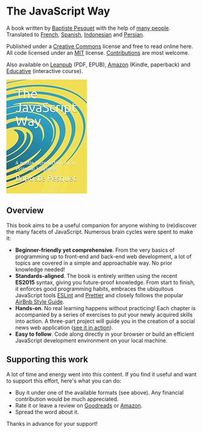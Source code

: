 # The JavaScript Way

A book written by [Baptiste Pesquet](https://www.bpesquet.fr) with the help of [many people](concl02.md). Translated to [French](https://github.com/thejsway/thejsway_fr), [Spanish](https://github.com/thejsway/thejsway_es), [Indonesian](https://github.com/thejsway/thejsway_id) and [Persian](https://github.com/thejsway/thejsway_per).

Published under a [Creative Commons](https://raw.githubusercontent.com/thejsway/thejsway/master/LICENSE) license and free to read online here. All code licensed under an [MIT](https://raw.githubusercontent.com/thejsway/thejsway/master/CODE_LICENSE) license. [Contributions](https://github.com/thejsway/thejsway/blob/master/CONTRIBUTING.md) are most welcome.

Also available on [Leanpub](https://leanpub.com/thejsway) (PDF, EPUB), [Amazon](https://www.amazon.com/dp/2956444611?ref_=pe_3052080_397514860) (Kindle, paperback) and [Educative](https://www.educative.io/courses/the-complete-javascript-course-build-a-real-world-app-from-scratch) (interactive course).

[![Book cover](images/cover.jpg)](https://www.amazon.com/dp/2956444611?ref_=pe_3052080_397514860)

## Overview

This book aims to be a useful companion for anyone wishing to (re)discover the many facets of JavaScript. Numerous brain cycles were spent to make it:

* **Beginner-friendly yet comprehensive**. From the very basics of programming up to front-end and back-end web development, a lot of topics are covered in a simple and approachable way. No prior knowledge needed!
* **Standards-aligned**. The book is entirely written using the recent **ES2015** syntax, giving you future-proof knowledge. From start to finish, it enforces good programming habits, embraces the ubiquitous JavaScript tools [ESLint](http://eslint.org) and [Prettier](https://github.com/prettier/prettier) and closely follows the popular [AirBnb Style Guide](https://github.com/airbnb/javascript).
* **Hands-on**. No real learning happens without practicing! Each chapter is accompanied by a series of exercises to put your newly acquired skills into action. A three-part project will guide you in the creation of a social news web application ([see it in action](https://thejsway-publink.herokuapp.com)).
* **Easy to follow**. Code along directly in your browser or build an efficient JavaScript development environment on your local machine.

## Supporting this work

A lot of time and energy went into this content. If you find it useful and want to support this effort, here's what you can do:

* Buy it under one of the available formats (see above). Any financial contribution would be much appreciated.
* Rate it or leave a review on [Goodreads](https://www.goodreads.com/book/show/35875290-the-javascript-way-a-modern-introduction-to-an-essential-language?from_search=true) or [Amazon](https://www.amazon.com/dp/2956444611?ref_=pe_3052080_397514860).
* Spread the word about it.

Thanks in advance for your support!
